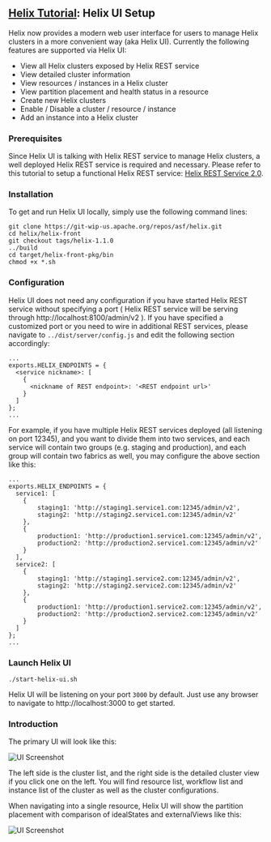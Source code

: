 <!---
Licensed to the Apache Software Foundation (ASF) under one
or more contributor license agreements.  See the NOTICE file
distributed with this work for additional information
regarding copyright ownership.  The ASF licenses this file
to you under the Apache License, Version 2.0 (the
"License"); you may not use this file except in compliance
with the License.  You may obtain a copy of the License at

  http://www.apache.org/licenses/LICENSE-2.0

Unless required by applicable law or agreed to in writing,
software distributed under the License is distributed on an
"AS IS" BASIS, WITHOUT WARRANTIES OR CONDITIONS OF ANY
KIND, either express or implied.  See the License for the
specific language governing permissions and limitations
under the License.
-->

<head>
  <title>Tutorial - Helix UI Setup</title>
</head>

## [Helix Tutorial](./Tutorial.html): Helix UI Setup

Helix now provides a modern web user interface for users to manage Helix clusters in a more convenient way (aka Helix UI). Currently the following features are supported via Helix UI:

* View all Helix clusters exposed by Helix REST service
* View detailed cluster information
* View resources / instances in a Helix cluster
* View partition placement and health status in a resource
* Create new Helix clusters
* Enable / Disable a cluster / resource / instance
* Add an instance into a Helix cluster

### Prerequisites

Since Helix UI is talking with Helix REST service to manage Helix clusters, a well deployed Helix REST service is required and necessary. Please refer to this tutorial to setup a functional Helix REST service: [Helix REST Service 2.0](./tutorial_rest_service.html).

### Installation

To get and run Helix UI locally, simply use the following command lines:

```
git clone https://git-wip-us.apache.org/repos/asf/helix.git
cd helix/helix-front
git checkout tags/helix-1.1.0
../build
cd target/helix-front-pkg/bin
chmod +x *.sh
```

### Configuration

Helix UI does not need any configuration if you have started Helix REST service without specifying a port ( Helix REST service will be serving through http://localhost:8100/admin/v2 ). If you have specified a customized port or you need to wire in additional REST services, please navigate to `../dist/server/config.js` and edit the following section accordingly:

```
...
exports.HELIX_ENDPOINTS = {
  <service nickname>: [
    {
      <nickname of REST endpoint>: '<REST endpoint url>'
    }
  ]
};
...
```

For example, if you have multiple Helix REST services deployed (all listening on port 12345), and you want to divide them into two services, and each service will contain two groups (e.g. staging and production), and each group will contain two fabrics as well, you may configure the above section like this:

```
...
exports.HELIX_ENDPOINTS = {
  service1: [
    {
        staging1: 'http://staging1.service1.com:12345/admin/v2',
        staging2: 'http://staging2.service1.com:12345/admin/v2'
    },
    {
        production1: 'http://production1.service1.com:12345/admin/v2',
        production2: 'http://production2.service1.com:12345/admin/v2'
    }
  ],
  service2: [
    {
        staging1: 'http://staging1.service2.com:12345/admin/v2',
        staging2: 'http://staging2.service2.com:12345/admin/v2'
    },
    {
        production1: 'http://production1.service2.com:12345/admin/v2',
        production2: 'http://production2.service2.com:12345/admin/v2'
    }
  ]
};
...

```


### Launch Helix UI

```
./start-helix-ui.sh
```

Helix UI will be listening on your port `3000` by default. Just use any browser to navigate to http://localhost:3000 to get started.

### Introduction

The primary UI will look like this:

![UI Screenshot](./images/UIScreenshot.png)

The left side is the cluster list, and the right side is the detailed cluster view if you click one on the left. You will find resource list, workflow list and instance list of the cluster as well as the cluster configurations.

When navigating into a single resource, Helix UI will show the partition placement with comparison of idealStates and externalViews like this:

![UI Screenshot](./images/UIScreenshot2.png)
